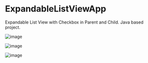 # ExpandableListViewApp
Expandable List View with Checkbox in Parent and Child. Java based project.

![image](https://user-images.githubusercontent.com/108717119/230046283-95c1e327-7d17-480a-b42b-ef5da23083c7.png)

![image](https://user-images.githubusercontent.com/108717119/230046388-35546371-7758-4c1c-b78a-9e0b069ec0bb.png)

![image](https://user-images.githubusercontent.com/108717119/230046428-a00ecb16-19a3-4c45-bddc-03e350b00bd6.png)
